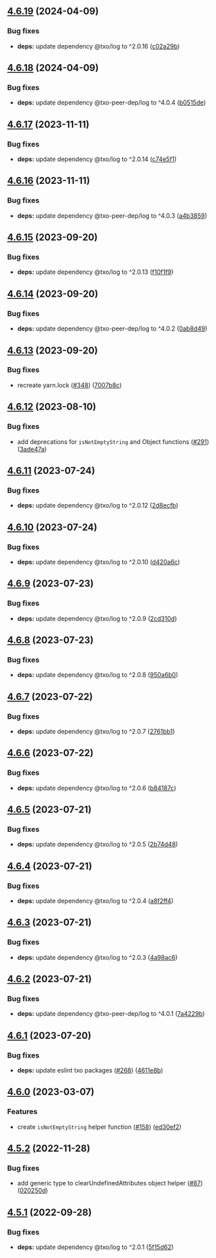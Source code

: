 ## [4.6.19](https://github.com/technology-studio/functional/compare/v4.6.18...v4.6.19) (2024-04-09)


### Bug fixes

* **deps:** update dependency @txo/log to ^2.0.16 ([c02a29b](https://github.com/technology-studio/functional/commit/c02a29b844eba833c32aba7f1068d590e4253ef8))

## [4.6.18](https://github.com/technology-studio/functional/compare/v4.6.17...v4.6.18) (2024-04-09)


### Bug fixes

* **deps:** update dependency @txo-peer-dep/log to ^4.0.4 ([b0515de](https://github.com/technology-studio/functional/commit/b0515de0ac3ec89ab3383c3949d7632684abd418))

## [4.6.17](https://github.com/technology-studio/functional/compare/v4.6.16...v4.6.17) (2023-11-11)


### Bug fixes

* **deps:** update dependency @txo/log to ^2.0.14 ([c74e5f1](https://github.com/technology-studio/functional/commit/c74e5f197af6a0c20ba4ea7516dc18456d1b6c05))

## [4.6.16](https://github.com/technology-studio/functional/compare/v4.6.15...v4.6.16) (2023-11-11)


### Bug fixes

* **deps:** update dependency @txo-peer-dep/log to ^4.0.3 ([a4b3859](https://github.com/technology-studio/functional/commit/a4b3859599e7a134a74b415c52a90d2707b23e07))

## [4.6.15](https://github.com/technology-studio/functional/compare/v4.6.14...v4.6.15) (2023-09-20)


### Bug fixes

* **deps:** update dependency @txo/log to ^2.0.13 ([f10f1f9](https://github.com/technology-studio/functional/commit/f10f1f9ae282c13e9b6a7f092405438c31bd7a41))

## [4.6.14](https://github.com/technology-studio/functional/compare/v4.6.13...v4.6.14) (2023-09-20)


### Bug fixes

* **deps:** update dependency @txo-peer-dep/log to ^4.0.2 ([0ab8d49](https://github.com/technology-studio/functional/commit/0ab8d4962efc9959d99203e216e719fe1f3d5233))

## [4.6.13](https://github.com/technology-studio/functional/compare/v4.6.12...v4.6.13) (2023-09-20)


### Bug fixes

* recreate yarn.lock ([#348](https://github.com/technology-studio/functional/issues/348)) ([7007b8c](https://github.com/technology-studio/functional/commit/7007b8ccce76e8fb24ad29738fb4679464a02e13))

## [4.6.12](https://github.com/technology-studio/functional/compare/v4.6.11...v4.6.12) (2023-08-10)


### Bug fixes

* add deprecations for `isNotEmptyString` and Object functions ([#291](https://github.com/technology-studio/functional/issues/291)) ([3ade47a](https://github.com/technology-studio/functional/commit/3ade47adf75508673d9c69e9518970d1844d6fbb))

## [4.6.11](https://github.com/technology-studio/functional/compare/v4.6.10...v4.6.11) (2023-07-24)


### Bug fixes

* **deps:** update dependency @txo/log to ^2.0.12 ([2d8ecfb](https://github.com/technology-studio/functional/commit/2d8ecfbea167db2596dd51fd16d143bf683e48b7))

## [4.6.10](https://github.com/technology-studio/functional/compare/v4.6.9...v4.6.10) (2023-07-24)


### Bug fixes

* **deps:** update dependency @txo/log to ^2.0.10 ([d420a6c](https://github.com/technology-studio/functional/commit/d420a6ce5f7801a0ffaa2346655c1ad04bb81e6e))

## [4.6.9](https://github.com/technology-studio/functional/compare/v4.6.8...v4.6.9) (2023-07-23)


### Bug fixes

* **deps:** update dependency @txo/log to ^2.0.9 ([2cd310d](https://github.com/technology-studio/functional/commit/2cd310d7519a71257c2eff139bbc23ecebfe7da9))

## [4.6.8](https://github.com/technology-studio/functional/compare/v4.6.7...v4.6.8) (2023-07-23)


### Bug fixes

* **deps:** update dependency @txo/log to ^2.0.8 ([950a6b0](https://github.com/technology-studio/functional/commit/950a6b07fa74e1afa5e538b61414886d4d282868))

## [4.6.7](https://github.com/technology-studio/functional/compare/v4.6.6...v4.6.7) (2023-07-22)


### Bug fixes

* **deps:** update dependency @txo/log to ^2.0.7 ([2761bb1](https://github.com/technology-studio/functional/commit/2761bb17ae18aa497771e66b35dc0b0c0386e829))

## [4.6.6](https://github.com/technology-studio/functional/compare/v4.6.5...v4.6.6) (2023-07-22)


### Bug fixes

* **deps:** update dependency @txo/log to ^2.0.6 ([b84187c](https://github.com/technology-studio/functional/commit/b84187c572ef0758f27deb19834ec1199ff76aac))

## [4.6.5](https://github.com/technology-studio/functional/compare/v4.6.4...v4.6.5) (2023-07-21)


### Bug fixes

* **deps:** update dependency @txo/log to ^2.0.5 ([2b74d48](https://github.com/technology-studio/functional/commit/2b74d48dcdc06df1299bf6ee4c8bf72de39c30a6))

## [4.6.4](https://github.com/technology-studio/functional/compare/v4.6.3...v4.6.4) (2023-07-21)


### Bug fixes

* **deps:** update dependency @txo/log to ^2.0.4 ([a8f2ff4](https://github.com/technology-studio/functional/commit/a8f2ff48f4cf4398a2dfab2e6d917b5d2ac83fdd))

## [4.6.3](https://github.com/technology-studio/functional/compare/v4.6.2...v4.6.3) (2023-07-21)


### Bug fixes

* **deps:** update dependency @txo/log to ^2.0.3 ([4a98ac6](https://github.com/technology-studio/functional/commit/4a98ac62b74674447ae07b750f634c302002f819))

## [4.6.2](https://github.com/technology-studio/functional/compare/v4.6.1...v4.6.2) (2023-07-21)


### Bug fixes

* **deps:** update dependency @txo-peer-dep/log to ^4.0.1 ([7a4229b](https://github.com/technology-studio/functional/commit/7a4229bc0e7d2366acbe21d18d6fe2d3a6c47937))

## [4.6.1](https://github.com/technology-studio/functional/compare/v4.6.0...v4.6.1) (2023-07-20)


### Bug fixes

* **deps:** update eslint txo packages ([#268](https://github.com/technology-studio/functional/issues/268)) ([4611e8b](https://github.com/technology-studio/functional/commit/4611e8ba7605bbf9c046839152495941607c855f))

## [4.6.0](https://github.com/technology-studio/functional/compare/v4.5.2...v4.6.0) (2023-03-07)


### Features

* create `isNotEmptyString` helper function ([#158](https://github.com/technology-studio/functional/issues/158)) ([ed30ef2](https://github.com/technology-studio/functional/commit/ed30ef2daaf50ec180ee4a87a5df4acfbb6c18b1))

## [4.5.2](https://github.com/technology-studio/functional/compare/v4.5.1...v4.5.2) (2022-11-28)


### Bug fixes

* add generic type to clearUndefinedAttributes object helper ([#87](https://github.com/technology-studio/functional/issues/87)) ([020250d](https://github.com/technology-studio/functional/commit/020250dd7b201eeda48451247d2ec882d0da5203))

## [4.5.1](https://github.com/technology-studio/functional/compare/v4.5.0...v4.5.1) (2022-09-28)


### Bug fixes

* **deps:** update dependency @txo/log to ^2.0.1 ([5f15d62](https://github.com/technology-studio/functional/commit/5f15d62d1719ec9edbfef0f0c0a878b7e6448955))
